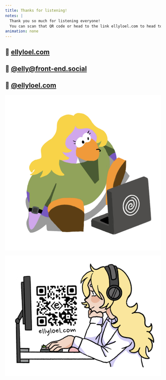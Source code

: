```yaml
---
title: Thanks for listening!
notes: |
  Thank you so much for listening everyone!
  You can scan that QR code or head to the link ellyloel.com to head to my website where you can also find links to all my other socials.
animation: none
---
```


## 🔗 [ellyloel.com](https://ellyloel.com)

## 🐘 [@elly@front-end.social](https://front-end.social/@elly)

## 🦋 [@ellyloel.com](https://bsky.app/profile/ellyloel.com)

![A digital drawing of me in the style of a Club Penguin character sitting on the ground in front of a laptop.](../images/Penguin.png)

<div class="me">

![A digital drawing of me side on with headphones on sitting at my desk in front of a keyboard and monitor. In between my head and the monitor is a QR code and below that text that reads: "ellyloel.com".](../images/Elly%20QR.png)

</div>
<style>
  @media (width >= 50em) {
    body {
      overflow: clip;
    }
  }
  @container (inline-size < 50em) {
    .content {
      font-size: inherit;
    }
    img {
      max-inline-size: 400px;
    }
  }
  @container (inline-size >= 50em) {
    main {
      gap: var(--size-7);
    }
    h1 {
      font-size: 6em;
      line-height: 1;
      & small {
        color: var(--brand);
      }
    }
    h2 {
      font-weight: var(--font-weight-4);
      font-size: 3.25em;
    }
    .content {
      --flow-space: 0;
      display: grid;
      inline-size: fit-content;
      font-size: inherit;
      & img {
        margin-block-start: 0;
        inline-size: 26vi;
      }
    }
    .me {
      margin: 0;
      & img {
        position: absolute;
        bottom: -15lvb;
        right: 5vi;
        inline-size: 60vi;
        pointer-events: none;
      }
    }
  }
</style>
